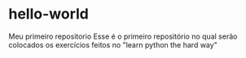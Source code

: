 # hello-world
Meu primeiro repositorio
Esse é o primeiro repositório no qual serão colocados os exercícios feitos no "learn python the hard way"
